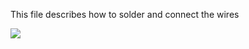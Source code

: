This file describes how to solder and connect the wires


![](module1/lab1_building_robot/resources/wiring/schematic.png)
